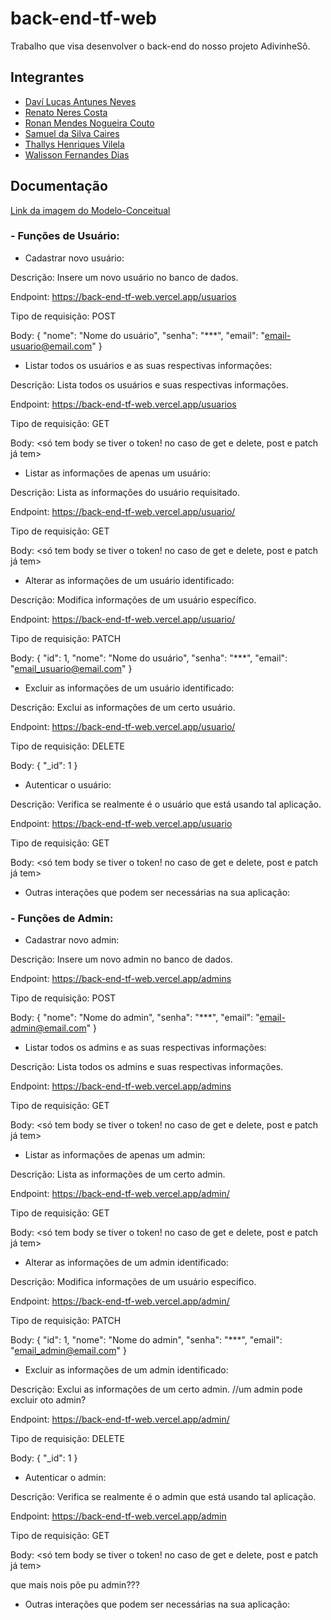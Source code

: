 # back-end-tf-web
Trabalho que visa desenvolver o back-end do nosso projeto AdivinheSô.

## Integrantes

- [Daví Lucas Antunes Neves](https://github.com/Davilucasanteves)
- [Renato Neres Costa](https://github.com/RenatoNC2)
- [Ronan Mendes Nogueira Couto](https://github.com/Carl-Johnson-LS)
- [Samuel da Silva Caires](https://github.com/SamuelCaires15)
- [Thallys Henriques Vilela](https://github.com/liscadoido)
- [Walisson Fernandes Dias](https://github.com/Murynga)

## Documentação

[Link da imagem do Modelo-Conceitual](https://github.com/Davilucasanteves/back-end-tf-web/blob/main/src/db/Modelo-Conceitual.png)


### - Funções de Usuário:

- Cadastrar novo usuário:

Descrição: Insere um novo usuário no banco de dados.

Endpoint: https://back-end-tf-web.vercel.app/usuarios

Tipo de requisição: POST

Body:
{
  "nome": "Nome do usuário",
  "senha": "***",
  "email": "email-usuario@email.com"
}




- Listar todos os usuários e as suas respectivas informações:

Descrição: Lista todos os usuários e suas respectivas informações.

Endpoint: https://back-end-tf-web.vercel.app/usuarios

Tipo de requisição: GET

Body: <só tem body se tiver o token! no caso de get e delete, post e patch já tem>




- Listar as informações de apenas um usuário:

Descrição: Lista as informações do usuário requisitado.

Endpoint: https://back-end-tf-web.vercel.app/usuario/

Tipo de requisição: GET

Body: <só tem body se tiver o token! no caso de get e delete, post e patch já tem>




- Alterar as informações de um usuário identificado:

Descrição: Modifica informações de um usuário específico.

Endpoint: https://back-end-tf-web.vercel.app/usuario/

Tipo de requisição: PATCH

Body:
{
  "id": 1,
  "nome": "Nome do usuário",
  "senha": "***",
  "email": "email_usuario@email.com"
}




- Excluir as informações de um usuário identificado:

Descrição: Exclui as informações de um certo usuário.

Endpoint: https://back-end-tf-web.vercel.app/usuario/

Tipo de requisição: DELETE

Body:
{
  "_id": 1
}




- Autenticar o usuário: 

Descrição: Verifica se realmente é o usuário que está usando tal aplicação.

Endpoint: https://back-end-tf-web.vercel.app/usuario

Tipo de requisição: GET

Body: <só tem body se tiver o token! no caso de get e delete, post e patch já tem>


- Outras interações que podem ser necessárias na sua aplicação:




### - Funções de Admin:

- Cadastrar novo admin:

Descrição: Insere um novo admin no banco de dados.

Endpoint: https://back-end-tf-web.vercel.app/admins

Tipo de requisição: POST

Body:
{
  "nome": "Nome do admin",
  "senha": "***",
  "email": "email-admin@email.com"
}




- Listar todos os admins e as suas respectivas informações:

Descrição: Lista todos os admins e suas respectivas informações.

Endpoint: https://back-end-tf-web.vercel.app/admins

Tipo de requisição: GET

Body: <só tem body se tiver o token! no caso de get e delete, post e patch já tem>




- Listar as informações de apenas um admin:

Descrição: Lista as informações de um certo admin.

Endpoint: https://back-end-tf-web.vercel.app/admin/

Tipo de requisição: GET

Body: <só tem body se tiver o token! no caso de get e delete, post e patch já tem>




- Alterar as informações de um admin identificado:

Descrição:  Modifica informações de um usuário específico.

Endpoint: https://back-end-tf-web.vercel.app/admin/

Tipo de requisição: PATCH

Body:
{
  "id": 1,
  "nome": "Nome do admin",
  "senha": "***",
  "email": "email_admin@email.com"
}




- Excluir as informações de um admin identificado:

Descrição:  Exclui as informações de um certo admin.   //um admin pode excluir oto admin?

Endpoint: https://back-end-tf-web.vercel.app/admin/

Tipo de requisição: DELETE

Body: 
{
  "_id": 1
}




- Autenticar o admin: 

Descrição:  Verifica se realmente é o admin que está usando tal aplicação.

Endpoint: https://back-end-tf-web.vercel.app/admin

Tipo de requisição: GET

Body: <só tem body se tiver o token! no caso de get e delete, post e patch já tem>



que mais nois põe pu admin???

- Outras interações que podem ser necessárias na sua aplicação:


